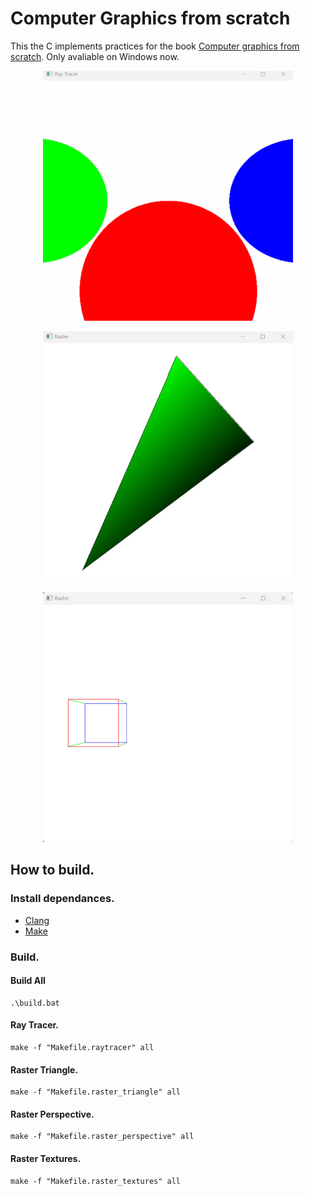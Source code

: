 # Computer Graphics from scratch


This the C implements practices for the book [Computer graphics from scratch](https://gabrielgambetta.com/computer-graphics-from-scratch/). Only avaliable on Windows now.

<p align="center">
  <img width="400" height="400" src="assets/screenshot00.gif">
</p>

<p align="center">
  <img width="400" height="400" src="assets/screenshot01.png">
</p>

<p align="center">
  <img width="400" height="400" src="assets/screenshot02.gif">
</p>

## How to build.
### Install dependances.
- [Clang](https://github.com/llvm/llvm-project)
- [Make](https://gnuwin32.sourceforge.net/packages/make.htm)

### Build.

#### Build All

```
.\build.bat
```

#### Ray Tracer.

```
make -f "Makefile.raytracer" all
```

#### Raster Triangle.

```
make -f "Makefile.raster_triangle" all
```

#### Raster Perspective.

```
make -f "Makefile.raster_perspective" all
```

#### Raster Textures.

```
make -f "Makefile.raster_textures" all
```

